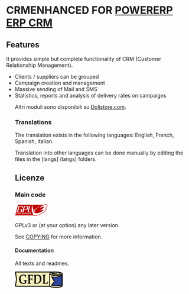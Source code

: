 # CRMENHANCED FOR <a href="https://www.PowerERP.org">POWERERP ERP CRM</a>

## Features
It provides simple but complete functionality of CRM (Customer Relationship Management).
<Ul>
<li> Clients / suppliers can be grouped </ li>
<li> Campaign creation and management </ li>
<li> Massive sending of Mail and SMS </ li>
<li> Statistics, reports and analysis of delivery rates on campaigns </ li>
</ Ul>

<!--
![Screenshot crmenhanced](img/screenshot_crmenhanced.png?raw=true "crmenhanced"){imgmd}
-->

Altri moduli sono disponibili su <a href="https://www.dolistore.com" target="_new">Dolistore.com</a>.



### Translations

The translation exists in the following languages: English, French, Spanish, Italian.

Translation into other languages ​​can be done manually by editing the files in the [langs] (langs) folders.



<!--

Install
-------

### From the ZIP file and GUI interface

- If you get the module in a zip file (like when downloading it from the market place [Dolistore](https://www.dolistore.com)), go into
menu ```Home - Setup - Modules - Deploy external module``` and upload the zip file.


Note: If this screen tell you there is no custom directory, check your setup is correct: 

- In your PowerERP installation directory, edit the ```htdocs/conf/conf.php``` file and check that following lines are not commented:

    ```php
    //$powererp_main_url_root_alt ...
    //$powererp_main_document_root_alt ...
    ```

- Uncomment them if necessary (delete the leading ```//```) and assign a sensible value according to your PowerERP installation

    For example :

    - UNIX:
        ```php
        $powererp_main_url_root_alt = '/custom';
        $powererp_main_document_root_alt = '/var/www/PowerERP/htdocs/custom';
        ```

    - Windows:
        ```php
        $powererp_main_url_root_alt = '/custom';
        $powererp_main_document_root_alt = 'C:/My Web Sites/PowerERP/htdocs/custom';
        ```
        
### From a GIT repository

- Clone the repository in ```$powererp_main_document_root_alt/crmenhanced```

```sh
cd ....../custom
git clone git@github.com:gitlogin/crmenhanced.git crmenhanced
```

### <a name="final_steps"></a>Final steps

From your browser:

  - Log into PowerERP as a super-administrator
  - Go to "Setup" -> "Modules"
  - You should now be able to find and enable the module



-->


Licenze
--------

### Main code

![GPLv3 logo](img/gplv3.png)

GPLv3 or (at your option) any later version.

See [COPYING](COPYING) for more information.

#### Documentation

All texts and readmes.

![GFDL logo](img/gfdl.png)
